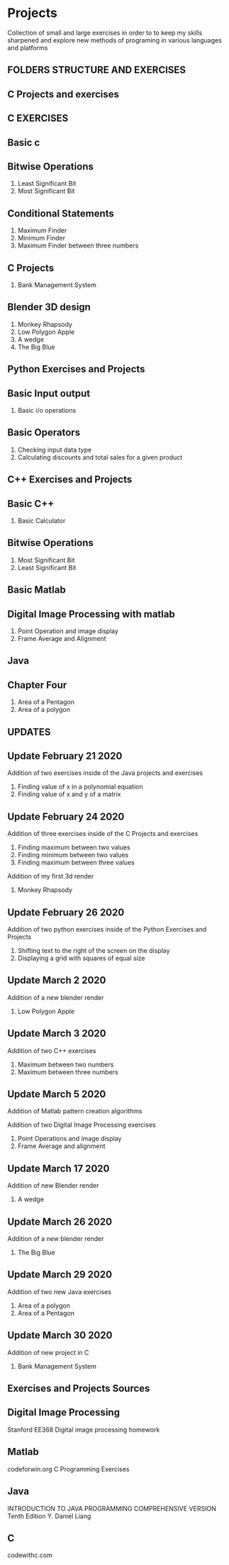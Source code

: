 # Projects
Collection of small and large exercises in order to to keep my skills sharpened and explore new methods of programing in various languages and platforms

**FOLDERS STRUCTURE AND EXERCISES**
------------------------------------------------------------------------------------------------------------------------------------------------------
C Projects and exercises
------------------------------------------------------------------------------------------------------------------------------------------------------
C EXERCISES
------------------------------------------------------------------------------------------------------------------------------------------------------
 Basic c
------------------------------------------------------------------------------------------------------------------------------------------------------
 Bitwise Operations
------------------------------------------------------------------------------------------------------------------------------------------------------
 1. Least Significant Bit
 2. Most Significant Bit

 Conditional Statements
------------------------------------------------------------------------------------------------------------------------------------------------------
 1. Maximum Finder
 2. Minimum Finder
 3. Maximum Finder between three numbers

C Projects
------------------------------------------------------------------------------------------------------------------------------------------------------
 1. Bank Management System


Blender 3D design
------------------------------------------------------------------------------------------------------------------------------------------------------
1. Monkey Rhapsody
2. Low Polygon Apple
3. A wedge
4. The Big Blue

Python Exercises and Projects
------------------------------------------------------------------------------------------------------------------------------------------------------
 Basic Input output
------------------------------------------------------------------------------------------------------------------------------------------------------
1. Basic i/o operations

 Basic Operators
------------------------------------------------------------------------------------------------------------------------------------------------------
1. Checking input data type
2. Calculating discounts and total sales for a given product

C++ Exercises and Projects
------------------------------------------------------------------------------------------------------------------------------------------------------

 Basic C++
------------------------------------------------------------------------------------------------------------------------------------------------------
1. Basic Calculator

 Bitwise Operations
------------------------------------------------------------------------------------------------------------------------------------------------------
1. Most Significant Bit
2. Least Significant Bit 

Basic Matlab
------------------------------------------------------------------------------------------------------------------------------------------------------
Digital Image Processing with matlab
------------------------------------------------------------------------------------------------------------------------------------------------------
1. Point Operation and image display
2. Frame Average and Alignment 

Java
------------------------------------------------------------------------------------------------------------------------------------------------------
 Chapter Four
------------------------------------------------------------------------------------------------------------------------------------------------------

1. Area of a Pentagon
2. Area of a polygon

 
**UPDATES**
------------------------------------------------------------------------------------------------------------------------------------------------------
Update February 21 2020
------------------------------------------------------------------------------------------------------------------------------------------------------
Addition of two exercises inside of the Java projects and exercises
1. Finding value of x in a polynomial equation
2. Finding value of x and y of a matrix

Update February 24 2020
------------------------------------------------------------------------------------------------------------------------------------------------------
Addition of three exercises inside of the C Projects and exercises
1. Finding maximum between two values
2. Finding minimum between two values
3. Finding maximum between three values

Addition of my first 3d render
1. Monkey Rhapsody

Update February 26 2020
------------------------------------------------------------------------------------------------------------------------------------------------------
Addition of two python exercises inside of the Python Exercises and Projects
1. Shifting text to the right of the screen on the display
2. Displaying a grid with squares of equal size

Update March 2 2020
------------------------------------------------------------------------------------------------------------------------------------------------------
Addition of a new blender render
1. Low Polygon Apple

Update March 3 2020
------------------------------------------------------------------------------------------------------------------------------------------------------
Addition of two C++ exercises
1. Maximum between two numbers
2. Maximum between three numbers

Update March 5 2020
------------------------------------------------------------------------------------------------------------------------------------------------------
Addition of Matlab pattern creation algorithms

Addition of two Digital Image Processing exercises
1. Point Operations and image display
2. Frame Average and alignment

Update March 17 2020
------------------------------------------------------------------------------------------------------------------------------------------------------

Addition of new Blender render
1. A wedge

Update March 26 2020
------------------------------------------------------------------------------------------------------------------------------------------------------
Addition of a new blender render
1. The Big Blue

Update March 29 2020
------------------------------------------------------------------------------------------------------------------------------------------------------
Addition of two new Java exercises
1. Area of a polygon
2. Area of a Pentagon

Update March 30 2020
------------------------------------------------------------------------------------------------------------------------------------------------------
Addition of new project in C 
1. Bank Management System

**Exercises and Projects Sources**
------------------------------------------------------------------------------------------------------------------------------------------------------

Digital Image Processing
------------------------------------------------------------------------------------------------------------------------------------------------------
Stanford EE368 Digital image processing homework

Matlab
------------------------------------------------------------------------------------------------------------------------------------------------------
codeforwin.org C Programming Exercises

Java
------------------------------------------------------------------------------------------------------------------------------------------------------
INTRODUCTION TO JAVA PROGRAMMING COMPREHENSIVE VERSION Tenth Edition Y. Daniel Liang

C
---------------------------------------------------------------------------------------------------------------------------------------------------
codewithc.com